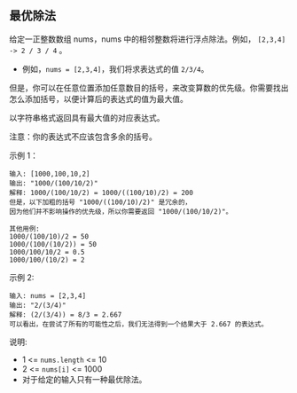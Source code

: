 ## 最优除法

给定一正整数数组 nums，nums 中的相邻整数将进行浮点除法。例如， `[2,3,4] -> 2 / 3 / 4` 。

* 例如，`nums = [2,3,4]`，我们将求表达式的值 `2/3/4`。

但是，你可以在任意位置添加任意数目的括号，来改变算数的优先级。你需要找出怎么添加括号，以便计算后的表达式的值为最大值。

以字符串格式返回具有最大值的对应表达式。

注意：你的表达式不应该包含多余的括号。

示例 1：

```
输入: [1000,100,10,2]
输出: "1000/(100/10/2)"
解释: 1000/(100/10/2) = 1000/((100/10)/2) = 200
但是，以下加粗的括号 "1000/((100/10)/2)" 是冗余的，
因为他们并不影响操作的优先级，所以你需要返回 "1000/(100/10/2)"。

其他用例:
1000/(100/10)/2 = 50
1000/(100/(10/2)) = 50
1000/100/10/2 = 0.5
1000/100/(10/2) = 2
```

示例 2:

```
输入: nums = [2,3,4]
输出: "2/(3/4)"
解释: (2/(3/4)) = 8/3 = 2.667
可以看出，在尝试了所有的可能性之后，我们无法得到一个结果大于 2.667 的表达式。
```

说明:

* 1 <= `nums.length` <= 10
* 2 <= `nums[i]` <= 1000
* 对于给定的输入只有一种最优除法。